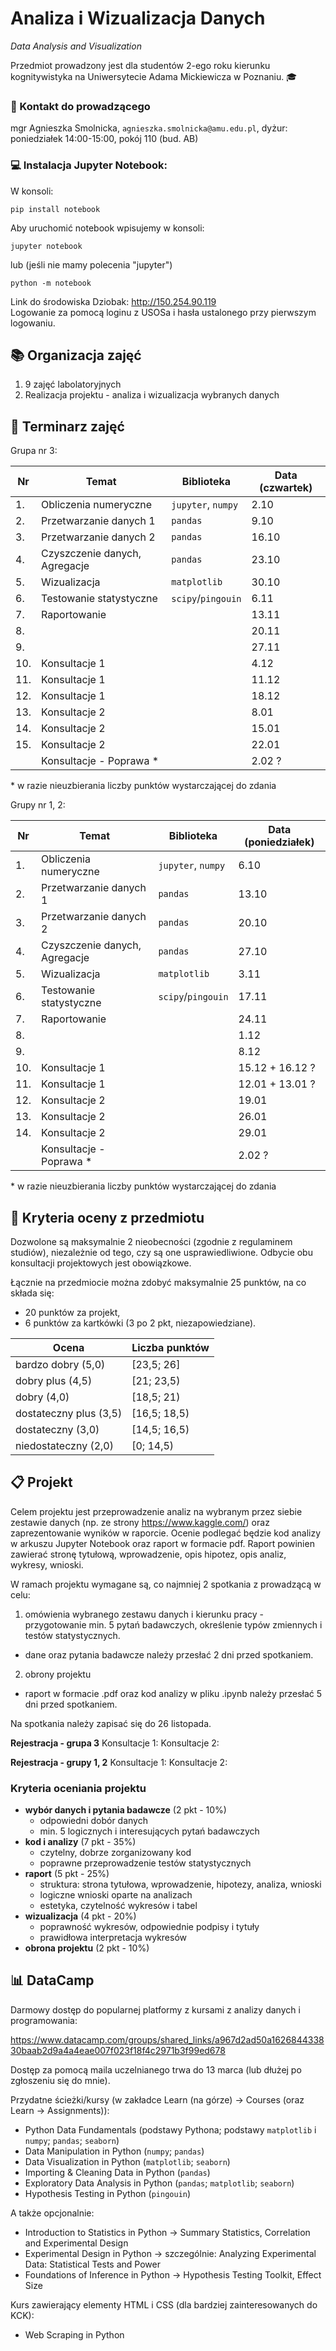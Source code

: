 # Analiza i Wizualizacja Danych

*Data Analysis and Visualization*

Przedmiot prowadzony jest dla studentów 2-ego roku kierunku kognitywistyka na Uniwersytecie Adama Mickiewicza w Poznaniu. :mortar_board:


### :e-mail: Kontakt do prowadzącego

mgr Agnieszka Smolnicka, `agnieszka.smolnicka@amu.edu.pl`, dyżur: poniedziałek 14:00-15:00, pokój 110 (bud. AB)


### :computer: Instalacja Jupyter Notebook:

W konsoli:

```
pip install notebook
```

Aby uruchomić notebook wpisujemy w konsoli:

```
jupyter notebook
```

lub (jeśli nie mamy polecenia "jupyter")

```
python -m notebook
```

Link do środowiska Dziobak: http://150.254.90.119 \
Logowanie za pomocą loginu z USOSa i hasła ustalonego przy pierwszym logowaniu.

## :books: Organizacja zajęć

1. 9 zajęć labolatoryjnych
2. Realizacja projektu - analiza i wizualizacja wybranych danych


## :calendar: Terminarz zajęć

Grupa nr 3:

|Nr | Temat 	                      | Biblioteka         | Data (czwartek) |
|---|-------------------------------|--------------------|-----------------|
|1. | Obliczenia numeryczne         | `jupyter`, `numpy` | 2.10            |
|2. | Przetwarzanie danych 1        | `pandas`  	       | 9.10            |
|3. | Przetwarzanie danych 2        | `pandas`  	       | 16.10           |
|4. | Czyszczenie danych, Agregacje | `pandas`           | 23.10           |
|5. | Wizualizacja                  | `matplotlib`       | 30.10           |
|6. | Testowanie statystyczne       | `scipy`/`pingouin` | 6.11            |
|7. | Raportowanie 	                |                    | 13.11           |
|8. |  	                            |                    | 20.11           |
|9. |                               |                    | 27.11           |
|10.| Konsultacje 1                 |                    | 4.12            |
|11.| Konsultacje 1                 | 	                 | 11.12           |
|12.| Konsultacje 1                 |	                   | 18.12           |
|13.| Konsultacje 2 	              |                    | 8.01            |
|14.| Konsultacje 2 	              |                    | 15.01           |
|15.| Konsultacje 2 	              |                    | 22.01           |
|   | Konsultacje - Poprawa * 	    |                    | 2.02 ?          |

\* w razie nieuzbierania liczby punktów wystarczającej do zdania
  
Grupy nr 1, 2:

|Nr | Temat 	                      | Biblioteka         | Data (poniedziałek) |
|---|-------------------------------|--------------------|---------------------|
|1. | Obliczenia numeryczne         | `jupyter`, `numpy` | 6.10                |
|2. | Przetwarzanie danych 1        | `pandas`  	       | 13.10               |
|3. | Przetwarzanie danych 2        | `pandas`  	       | 20.10               |
|4. | Czyszczenie danych, Agregacje | `pandas`           | 27.10               |
|5. | Wizualizacja                  | `matplotlib`       | 3.11                |
|6. | Testowanie statystyczne       | `scipy`/`pingouin` | 17.11               |
|7. | Raportowanie 	                |                    | 24.11               |
|8. |  	                            |                    | 1.12                |
|9. |                               |                    | 8.12                |
|10.| Konsultacje 1                 |                    | 15.12 + 16.12 ?     |
|11.| Konsultacje 1                 | 	                 | 12.01 + 13.01 ?     |
|12.| Konsultacje 2                 |	                   | 19.01               |
|13.| Konsultacje 2 	              |                    | 26.01               |
|14.| Konsultacje 2 	              |                    | 29.01               |
|   | Konsultacje - Poprawa *	      |                    | 2.02 ?              |

\* w razie nieuzbierania liczby punktów wystarczającej do zdania


## &#128175; Kryteria oceny z przedmiotu

Dozwolone są maksymalnie 2 nieobecności (zgodnie z regulaminem studiów), niezależnie od tego, czy są one usprawiedliwione. Odbycie obu konsultacji projektowych jest obowiązkowe.

Łącznie na przedmiocie można zdobyć maksymalnie 25 punktów, na co składa się:
- 20 punktów za projekt,
- 6 punktów za kartkówki (3 po 2 pkt, niezapowiedziane).

| Ocena 	                | Liczba punktów |
|-------------------------|----------------|
| bardzo dobry (5,0)      | [23,5; 26]     |
| dobry plus (4,5) 	      | [21; 23,5)   |
| dobry (4,0) 	          | [18,5; 21)     |
| dostateczny plus (3,5)  | [16,5; 18,5)       |
| dostateczny (3,0) 	    | [14,5; 16,5)       |
| niedostateczny (2,0)    | [0; 14,5)        |


## &#x1F4CB; Projekt

Celem projektu jest przeprowadzenie analiz na wybranym przez siebie zestawie danych (np. ze strony https://www.kaggle.com/) oraz zaprezentowanie wyników w raporcie. Ocenie podlegać będzie kod analizy w arkuszu Jupyter Notebook oraz raport w formacie pdf. Raport powinien zawierać stronę tytułową, wprowadzenie, opis hipotez, opis analiz, wykresy, wnioski.

W ramach projektu wymagane są, co najmniej 2 spotkania z prowadzącą w celu:

1. omówienia wybranego zestawu danych i kierunku pracy - przygotowanie min. 5 pytań badawczych, określenie typów zmiennych i testów statystycznych.
  - dane oraz pytania badawcze należy przesłać 2 dni przed spotkaniem.

2. obrony projektu
  - raport w formacie .pdf oraz kod analizy w pliku .ipynb należy przesłać 5 dni przed spotkaniem.

Na spotkania należy zapisać się do 26 listopada.

**Rejestracja - grupa 3** 
Konsultacje 1:
Konsultacje 2:

**Rejestracja - grupy 1, 2** 
Konsultacje 1:
Konsultacje 2:


### Kryteria oceniania projektu

- **wybór danych i pytania badawcze** (2 pkt - 10%)
    - odpowiedni dobór danych
    - min. 5 logicznych i interesujących pytań badawczych
- **kod i analizy** (7 pkt - 35%)
    - czytelny, dobrze zorganizowany kod
    - poprawne przeprowadzenie testów statystycznych
- **raport** (5 pkt - 25%)
    - struktura: strona tytułowa, wprowadzenie, hipotezy, analiza, wnioski
    - logiczne wnioski oparte na analizach
    - estetyka, czytelność wykresów i tabel
- **wizualizacja** (4 pkt - 20%)
    - poprawność wykresów, odpowiednie podpisy i tytuły
    - prawidłowa interpretacja wykresów
- **obrona projektu** (2 pkt - 10%)


## &#x1F4CA; DataCamp

Darmowy dostęp do popularnej platformy z kursami z analizy danych i programowania:

https://www.datacamp.com/groups/shared_links/a967d2ad50a162684433830baab2d9a4a4eae007f023f18f4c2971b3f99ed678

Dostęp za pomocą maila uczelnianego trwa do 13 marca (lub dłużej po zgłoszeniu się do mnie).

Przydatne ścieżki/kursy (w zakładce Learn (na górze) $\rightarrow$ Courses (oraz Learn $\rightarrow$ Assignments)):
-	Python Data Fundamentals (podstawy Pythona; podstawy `matplotlib` i `numpy`; `pandas`; `seaborn`)
-	Data Manipulation in Python (`numpy`; `pandas`)
- Data Visualization in Python (`matplotlib`; `seaborn`)
- Importing & Cleaning Data in Python (`pandas`)
- Exploratory Data Analysis in Python (`pandas`; `matplotlib`; `seaborn`)
- Hypothesis Testing in Python (`pingouin`)

A także opcjonalnie:
-	Introduction to Statistics in Python $\rightarrow$ Summary Statistics, Correlation and Experimental Design
-	Experimental Design in Python $\rightarrow$ szczególnie: Analyzing Experimental Data: Statistical Tests and Power
-	Foundations of Inference in Python $\rightarrow$ Hypothesis Testing Toolkit, Effect Size


Kurs zawierający elementy HTML i CSS (dla bardziej zainteresowanych do KCK):
-	Web Scraping in Python


    
